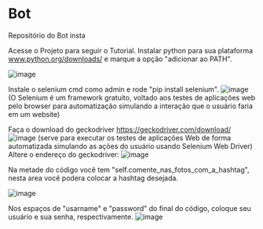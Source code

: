 # Bot
Repositório do Bot insta

Acesse o Projeto para seguir o Tutorial.
Instalar python para sua plataforma www.python.org/downloads/ e marque a opção "adicionar ao PATH".

![image](https://github.com/user-attachments/assets/4f207dd9-530b-49db-bfbc-098f6b67cdb8)

Instale o selenium cmd como admin e rode "pip install selenium".
![image](https://github.com/user-attachments/assets/c5b8a905-4312-44cc-a3cd-453648d689b1)
(O Selenium é um framework gratuito, voltado aos testes de aplicações web pelo browser para automatização simulando a interação que o
usuário faria em um website)

Faça o download do geckodriver https://geckodriver.com/download/
![image](https://github.com/user-attachments/assets/9ce69636-a451-48a0-854d-ff3e79204f44)
(serve para executar os testes de aplicações Web de forma automatizada simulando as ações do usuário usando Selenium Web Driver)
Altere o endereço do geckodriver: ![image](https://github.com/user-attachments/assets/99c2f0fe-4ee9-45fe-b469-1e9175c2fa78)


Na metade do código você tem "self.comente_nas_fotos_com_a_hashtag", nesta area você podera colocar a hashtag desejada.

![image](https://github.com/user-attachments/assets/db5299e0-e2b9-426e-82d6-489e93a2fdc7)

Nos espaços de "usarname" e "password" do final do código, coloque seu usuário e sua senha, respectivamente.
![image](https://github.com/user-attachments/assets/a31c772a-7eb5-41b7-a2d0-f2bd27903e6f)
